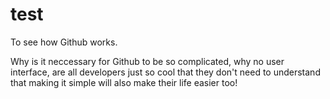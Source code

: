 test
====

To see how Github works.


Why is it neccessary for Github to be so complicated, why no user interface, are all developers
just so cool that they don't need to understand that making it simple will also make their life
easier too!



